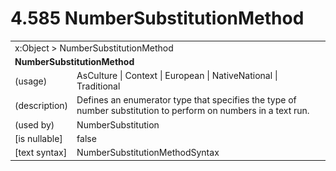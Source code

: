 <html dir="LTR" xmlns:mshelp="http://msdn.microsoft.com/mshelp" xmlns:ddue="http://ddue.schemas.microsoft.com/authoring/2003/5" xmlns:xlink="http://www.w3.org/1999/xlink" xmlns:tool="http://www.microsoft.com/tooltip">

<body>
 <input type="hidden" id="userDataCache" class="userDataStyle">
 <input type="hidden" id="hiddenScrollOffset">
 <img id="dropDownImage" style="display:none; height:0; width:0;" src="../local/drpdown.gif">
 <img id="dropDownHoverImage" style="display:none; height:0; width:0;" src="../local/drpdown_orange.gif">
 <img id="collapseImage" style="display:none; height:0; width:0;" src="../local/collapse.gif">
 <img id="expandImage" style="display:none; height:0; width:0;" src="../local/exp.gif">
 <img id="collapseAllImage" style="display:none; height:0; width:0;" src="../local/collall.gif">
 <img id="expandAllImage" style="display:none; height:0; width:0;" src="../local/expall.gif">
 <img id="copyImage" style="display:none; height:0; width:0;" src="../local/copycode.gif">
 <img id="copyHoverImage" style="display:none; height:0; width:0;" src="../local/copycodeHighlight.gif">
 <div id="header"><h1 class="heading">4.585 NumberSubstitutionMethod</h1></div>

 <div id="mainSection">
 <div id="mainBody">
 <div id="allHistory" class="saveHistory" onsave="saveAll()" onload="loadAll()"></div>
 <p xmlns:wsd="http://wsdev.schemas.microsoft.com/authoring/2008/2" xmlns:msxsl="urn:schemas-microsoft-com:xslt" xmlns:script="urn:script" xmlns:build="urn:build">
 </p>
 <div id="sectionSection0" class="section" name="collapseableSection">
 <content xmlns="http://ddue.schemas.microsoft.com/authoring/2003/5" xmlns:wsd="http://wsdev.schemas.microsoft.com/authoring/2008/2" xmlns:msxsl="urn:schemas-microsoft-com:xslt" xmlns:script="urn:script" xmlns:build="urn:build">
 </content>
 </div>
 <div id="sectionSection1" class="section" name="collapseableSection">
 <content xmlns="http://ddue.schemas.microsoft.com/authoring/2003/5" xmlns:wsd="http://wsdev.schemas.microsoft.com/authoring/2008/2" xmlns:msxsl="urn:schemas-microsoft-com:xslt" xmlns:script="urn:script" xmlns:build="urn:build">
 <table class="ProtocolAuthoredTable" xmlns="">
 <tr><td colspan="2">
<mshelp:link keywords="c0d383e4-fcdb-4546-a06b-81c262fe2a5e" tabindex="0">x:Object</mshelp:link> &gt; <mshelp:link keywords="3cd38dab-a175-40a9-8b52-431e298b16a4" tabindex="0">NumberSubstitutionMethod</mshelp:link> </td>
 </tr>
 <tr><td colspan="2">
 <b>NumberSubstitutionMethod</b> </td>
 </tr>
 <tr><td><div class="indent0">(usage)</div></td>
 <td><mshelp:link keywords="835d865a-fff4-40b4-a900-63cdb1ce5418" tabindex="0">AsCulture</mshelp:link> | <mshelp:link keywords="835d865a-fff4-40b4-a900-63cdb1ce5418" tabindex="0">Context</mshelp:link> | <mshelp:link keywords="835d865a-fff4-40b4-a900-63cdb1ce5418" tabindex="0">European</mshelp:link> | <mshelp:link keywords="835d865a-fff4-40b4-a900-63cdb1ce5418" tabindex="0">NativeNational</mshelp:link> | <mshelp:link keywords="835d865a-fff4-40b4-a900-63cdb1ce5418" tabindex="0">Traditional</mshelp:link></td>
 </tr>
 <tr><td><div class="indent0">(description)</div></td>
 <td>Defines an enumerator type that specifies the type of number substitution to perform on numbers in a text run.</td>
 </tr>
 <tr><td><div class="indent0">(used by)</div></td>
 <td><mshelp:link keywords="32be5c40-3a83-4569-a321-a07c565d74a8" tabindex="0">NumberSubstitution</mshelp:link></td>
 </tr>
 <tr><td><div class="indent0">[is nullable]</div></td>
 <td>false</td>
 </tr>
 <tr><td><div class="indent0">[text syntax]</div></td>
 <td><mshelp:link keywords="835d865a-fff4-40b4-a900-63cdb1ce5418" tabindex="0">NumberSubstitutionMethodSyntax</mshelp:link></td>
 </tr>
</table>
 </content>
 </div>
 <!--[if gte IE 5]>
 <tool:tip element="languageFilterToolTip" avoidmouse="false"/>
 <![endif]-->
 </div>
 <a name="feedback"></a><span></span>
 </div>
</body></html>

